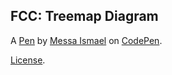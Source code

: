FCC: Treemap Diagram
--------------------


A [Pen](https://codepen.io/messaismael/pen/YzPxaYN) by [Messa Ismael](https://codepen.io/messaismael) on [CodePen](https://codepen.io).

[License](https://codepen.io/messaismael/pen/YzPxaYN/license).